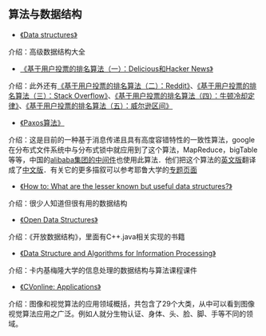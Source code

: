 ## 算法与数据结构

* [《Data structures》](http://isa.unomaha.edu/wp-content/uploads/2012/08/Advanced-Data-structures.pdf)

介绍：高级数据结构大全

* [《基于用户投票的排名算法（一）：Delicious和Hacker News》](http://www.ruanyifeng.com/blog/2012/02/ranking_algorithm_hacker_news.html)

介绍：此外还有[《基于用户投票的排名算法（二）：Reddit》](http://www.ruanyifeng.com/blog/2012/03/ranking_algorithm_reddit.html)、[《基于用户投票的排名算法（三）：Stack Overflow》](http://www.ruanyifeng.com/blog/2012/03/ranking_algorithm_stack_overflow.html)、[《基于用户投票的排名算法（四）：牛顿冷却定律》](http://www.ruanyifeng.com/blog/2012/03/ranking_algorithm_newton_s_law_of_cooling.html)、[《基于用户投票的排名算法（五）：威尔逊区间》](http://www.ruanyifeng.com/blog/2012/03/ranking_algorithm_wilson_score_interval.html)

* [《Paxos算法》](http://zh.wikipedia.org/wiki/Paxos%E7%AE%97%E6%B3%95)

介绍：这是目前的一种基于消息传递且具有高度容错特性的一致性算法，google在分布式文件系统中与分布式锁中就应用到了这个算法，MapReduce，bigTable等等，中国的[alibaba集团的中间件](http://jm-blog.aliapp.com/?tag=paxos)也使用此算法．他们把这个算法的[英文版](http://research.microsoft.com/en-us/um/people/lamport/pubs/lamport-paxos.pdf)翻译成了[中文版](http://wenku.baidu.com/view/87276e1dfad6195f312ba6d7.html)．有关它的更多描叙可以参考耶鲁大学的[专题页面](http://www.cs.yale.edu/homes/aspnes/pinewiki/Paxos.html)

* [《How to: What are the lesser known but useful data structures?》](http://sevennet.org/2014/11/21/how-to-what-are-the-lesser-known-but-useful-data-structures/)

介绍：很少人知道但很有用的数据结构

* [《Open Data Structures》](http://opendatastructures.org/)

介绍：《开放数据结构》，里面有C++.java相关实现的书籍

* [《Data Structure and Algorithms for Information Processing》](http://www.andrew.cmu.edu/user/mm6/95-771/schedule.html)

介绍：卡内基梅隆大学的信息处理的数据结构与算法课程课件

* [《CVonline: Applications》](http://homepages.inf.ed.ac.uk/rbf/CVonline/applic.htm)

介绍：图像和视觉算法的应用领域概括，共包含了29个大类，从中可以看到图像视觉算法应用之广泛。例如人就分生物认证、身体、头、脸、脚、手等不同的领域。
